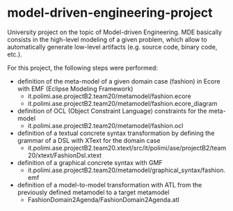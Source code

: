 # model-driven-engineering-project
University project on the topic of Model-driven Engineering.
MDE basically consists in the high-level modeling of a given problem, which allow to automatically generate low-level artifacts (e.g. source code, binary code, etc.).

For this project, the following steps were performed:
- definition of the meta-model of a given domain case (fashion) in Ecore with EMF (Eclipse Modeling Framework)
  - it.polimi.ase.projectB2.team20/metamodel/fashion.ecore
  - it.polimi.ase.projectB2.team20/metamodel/fashion.ecore_diagram
- definition of OCL (Object Constraint Language) constraints for the meta-model
  - it.polimi.ase.projectB2.team20/metamodel/fashion.ocl
- definition of a textual concrete syntax transformation by defining the grammar of a DSL with XText for the domain case
  - it.polimi.ase.projectB2.team20.xtext/src/it/polimi/ase/projectB2/team20/xtext/FashionDsl.xtext
- definition of a graphical concrete syntax with GMF
  - it.polimi.ase.projectB2.team20/metamodel/graphical_syntax/fashion.emf
- definition of a model-to-model transformation with ATL from the previously defined metamodel to a target metamodel
  - FashionDomain2Agenda/FashionDomain2Agenda.atl
